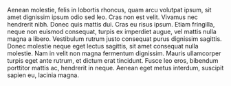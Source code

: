 Aenean molestie, felis in lobortis rhoncus, quam arcu volutpat ipsum, sit amet dignissim ipsum odio sed leo. Cras non est velit. Vivamus nec hendrerit nibh. Donec quis mattis dui. Cras eu risus ipsum. Etiam fringilla, neque non euismod consequat, turpis ex imperdiet augue, vel mattis nulla magna a libero. Vestibulum rutrum justo consequat purus dignissim sagittis. Donec molestie neque eget lectus sagittis, sit amet consequat nulla molestie. Nam in velit non magna fermentum dignissim. Mauris ullamcorper turpis eget ante rutrum, et dictum erat tincidunt. Fusce leo eros, bibendum porttitor mattis ac, hendrerit in neque. Aenean eget metus interdum, suscipit sapien eu, lacinia magna.